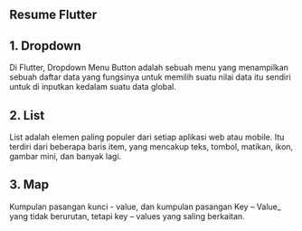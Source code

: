 ﻿## Resume Flutter

## 1. Dropdown 

Di Flutter, Dropdown Menu Button adalah sebuah menu yang menampilkan sebuah daftar data yang fungsinya untuk memilih suatu nilai data itu sendiri untuk di inputkan kedalam suatu data global.


## 2. List

List adalah elemen paling populer dari setiap aplikasi web atau mobile. Itu terdiri dari beberapa baris item, yang mencakup teks, tombol, matikan, ikon, gambar mini, dan banyak lagi.

## 3. Map

Kumpulan pasangan kunci - value, dan kumpulan pasangan Key – Value_ yang tidak berurutan, tetapi key – values yang saling berkaitan.

